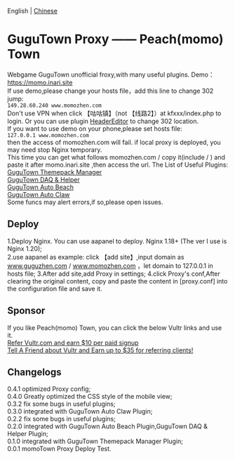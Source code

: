 English | [Chinese](README_zh.md)  
# GuguTown Proxy —— Peach(momo) Town
Webgame GuguTown unofficial froxy,with many useful plugins. Demo：https://momo.inari.site   
If use demo,please change your hosts file，add this line to change 302 jump:    
`149.28.60.240 www.momozhen.com`    
Don't use VPN when click 【咕咕镇】（not 【线路2】）at kfxxx/index.php to login. Or you can use plugin [HeaderEditor](https://github.com/FirefoxBar/HeaderEditor) to change 302 location.     
If you want to use demo on your phone,please set hosts file:   
`127.0.0.1 www.momozhen.com`    
then the access of momozhen.com will fail. if local proxy is deployed, you may need stop Nginx temporary.       
This time you can get what follows momozhen.com / copy it(include / ) and paste it after momo.inari.site ,then access the url. 
The List of Useful Plugins:   
[GuguTown Themepack Manager](https://greasyfork.org/scripts/450204)   
[GuguTown DAQ & Helper](https://greasyfork.org/scripts/445173)   
[GuguTown Auto Beach](https://greasyfork.org/scripts/397225)   
[GuguTown Auto Claw](https://greasyfork.org/scripts/408937)   
Some funcs may alert errors,if so,please open issues.

## Deploy  
1.Deploy Nginx. You can use aapanel to deploy. Nginx 1.18+ (The ver I use is Nginx 1.20);   
2.use aapanel as example: click 【add site】,input domain as www.guguzhen.com / www.momozhen.com ，let domain to 127.0.0.1 in hosts file;
3.After add site,add Proxy in settings;
4.click Proxy's conf,After clearing the original content, copy and paste the content in [proxy.conf] into the configuration file and save it.

## Sponsor    
If you like Peach(momo) Town, you can click the below Vultr links and use it.   
[Refer Vultr.com and earn $10 per paid signup](https://www.vultr.com/?ref=7365869)  
[Tell A Friend about Vultr and Earn up to $35 for referring clients!](https://www.vultr.com/?ref=9023177-8H)  

## Changelogs
0.4.1 optimized Proxy config;   
0.4.0 Greatly optimized the CSS style of the mobile view;      
0.3.2 fix some bugs in useful plugins;   
0.3.0 integrated with GuguTown Auto Claw Plugin;   
0.2.2 fix some bugs in useful plugins;   
0.2.0 integrated with GuguTown Auto Beach Plugin,GuguTown DAQ & Helper Plugin;   
0.1.0 integrated with GuguTown Themepack Manager Plugin;   
0.0.1 momoTown Proxy Deploy Test.
